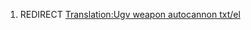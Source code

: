 1.  REDIRECT [Translation:Ugv weapon autocannon
    txt/el](Translation:Ugv_weapon_autocannon_txt/el "wikilink")
